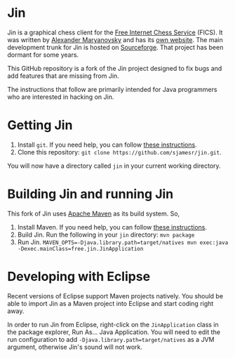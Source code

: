 Jin
===

Jin is a graphical chess client for the [Free Internet Chess Service](http://freechess.org/) (FICS). It was written by [Alexander Maryanovsky](mailto:msasha@gmail.com) and has its [own website](http://jinchess.com). The main development trunk for Jin is hosted on [Sourceforge](http://sourceforge.net/projects/jin/). That project has been dormant for some years.

This GitHub repository is a fork of the Jin project designed to fix bugs and add features that are missing from Jin.

The instructions that follow are primarily intended for Java programmers who are interested in hacking on Jin.

Getting Jin
===========

1. Install `git`. If you need help, you can follow [these instructions](http://git-scm.com/book/en/Getting-Started-Installing-Git).
2. Clone this repository: `git clone https://github.com/sjamesr/jin.git`.

You will now have a directory called `jin` in your current working directory.

Building Jin and running Jin
============================

This fork of Jin uses [Apache Maven](http://maven.apache.org/) as its build system. So,

1. Install Maven. If you need help, you can follow [these instructions](http://maven.apache.org/download.cgi#Installation).
2. Build Jin. Run the following in your `jin` directory: `mvn package`
3. Run Jin. `MAVEN_OPTS=-Djava.library.path=target/natives mvn exec:java -Dexec.mainClass=free.jin.JinApplication`

Developing with Eclipse
=======================

Recent versions of Eclipse support Maven projects natively. You should be able to import Jin as a Maven project into Eclipse and start coding right away.

In order to run Jin from Eclipse, right-click on the `JinApplication` class in the package explorer, Run As... Java Application. You will need to edit the run configuration to add `-Djava.library.path=target/natives` as a JVM argument, otherwise Jin's sound will not work.
